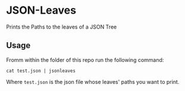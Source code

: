 # JSON-Leaves
Prints the Paths to the leaves of a JSON Tree

## Usage
Fromm within the folder of this repo run the following command:
```
cat test.json | jsonleaves
```

Where `test.json` is the json file whose leaves' paths you want to print.
